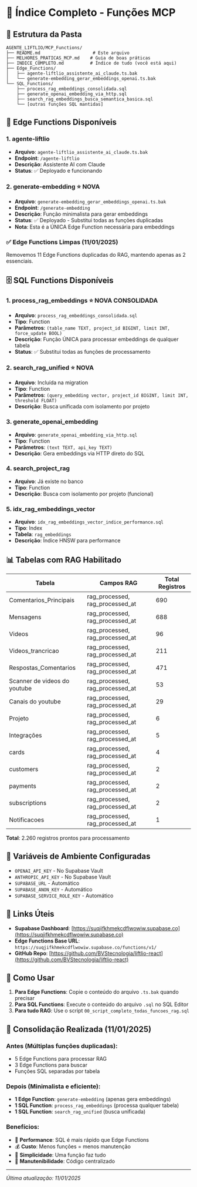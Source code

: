 # 📑 Índice Completo - Funções MCP

## 📂 Estrutura da Pasta

```
AGENTE_LIFTLIO/MCP_Functions/
├── README.md                    # Este arquivo
├── MELHORES_PRATICAS_MCP.md    # Guia de boas práticas
├── INDICE_COMPLETO.md          # Índice de tudo (você está aqui)
├── Edge_Functions/             
│   ├── agente-liftlio_assistente_ai_claude.ts.bak
│   └── generate-embedding_gerar_embeddings_openai.ts.bak
└── SQL_Functions/
    ├── process_rag_embeddings_consolidada.sql
    ├── generate_openai_embedding_via_http.sql
    ├── search_rag_embeddings_busca_semantica_basica.sql
    └── [outras funções SQL mantidas]
```

## 🚀 Edge Functions Disponíveis

### 1. agente-liftlio
- **Arquivo**: `agente-liftlio_assistente_ai_claude.ts.bak`
- **Endpoint**: `/agente-liftlio`
- **Descrição**: Assistente AI com Claude
- **Status**: ✅ Deployado e funcionando

### 2. generate-embedding ⭐ NOVA
- **Arquivo**: `generate-embedding_gerar_embeddings_openai.ts.bak`
- **Endpoint**: `/generate-embedding`
- **Descrição**: Função minimalista para gerar embeddings
- **Status**: ✅ Deployado - Substitui todas as funções duplicadas
- **Nota**: Esta é a ÚNICA Edge Function necessária para embeddings

### ✅ Edge Functions Limpas (11/01/2025)
Removemos 11 Edge Functions duplicadas do RAG, mantendo apenas as 2 essenciais.

## 🗄️ SQL Functions Disponíveis

### 1. process_rag_embeddings ⭐ NOVA CONSOLIDADA
- **Arquivo**: `process_rag_embeddings_consolidada.sql`
- **Tipo**: Function
- **Parâmetros**: `(table_name TEXT, project_id BIGINT, limit INT, force_update BOOL)`
- **Descrição**: Função ÚNICA para processar embeddings de qualquer tabela
- **Status**: ✅ Substitui todas as funções de processamento

### 2. search_rag_unified ⭐ NOVA
- **Arquivo**: Incluída na migration
- **Tipo**: Function
- **Parâmetros**: `(query_embedding vector, project_id BIGINT, limit INT, threshold FLOAT)`
- **Descrição**: Busca unificada com isolamento por projeto

### 3. generate_openai_embedding
- **Arquivo**: `generate_openai_embedding_via_http.sql`
- **Tipo**: Function
- **Parâmetros**: `(text TEXT, api_key TEXT)`
- **Descrição**: Gera embeddings via HTTP direto do SQL

### 4. search_project_rag
- **Arquivo**: Já existe no banco
- **Tipo**: Function
- **Descrição**: Busca com isolamento por projeto (funcional)

### 5. idx_rag_embeddings_vector
- **Arquivo**: `idx_rag_embeddings_vector_indice_performance.sql`
- **Tipo**: Index
- **Tabela**: `rag_embeddings`
- **Descrição**: Índice HNSW para performance

## 📊 Tabelas com RAG Habilitado

| Tabela | Campos RAG | Total Registros |
|--------|------------|-----------------|
| Comentarios_Principais | rag_processed, rag_processed_at | 690 |
| Mensagens | rag_processed, rag_processed_at | 688 |
| Videos | rag_processed, rag_processed_at | 96 |
| Videos_trancricao | rag_processed, rag_processed_at | 211 |
| Respostas_Comentarios | rag_processed, rag_processed_at | 471 |
| Scanner de videos do youtube | rag_processed, rag_processed_at | 53 |
| Canais do youtube | rag_processed, rag_processed_at | 29 |
| Projeto | rag_processed, rag_processed_at | 6 |
| Integrações | rag_processed, rag_processed_at | 5 |
| cards | rag_processed, rag_processed_at | 4 |
| customers | rag_processed, rag_processed_at | 2 |
| payments | rag_processed, rag_processed_at | 2 |
| subscriptions | rag_processed, rag_processed_at | 2 |
| Notificacoes | rag_processed, rag_processed_at | 1 |

**Total**: 2.260 registros prontos para processamento

## 🔑 Variáveis de Ambiente Configuradas

- `OPENAI_API_KEY` - No Supabase Vault
- `ANTHROPIC_API_KEY` - No Supabase Vault
- `SUPABASE_URL` - Automático
- `SUPABASE_ANON_KEY` - Automático
- `SUPABASE_SERVICE_ROLE_KEY` - Automático

## 🔗 Links Úteis

- **Supabase Dashboard**: [https://suqjifkhmekcdflwowiw.supabase.co](https://suqjifkhmekcdflwowiw.supabase.co)
- **Edge Functions Base URL**: `https://suqjifkhmekcdflwowiw.supabase.co/functions/v1/`
- **GitHub Repo**: [https://github.com/BVStecnologia/liftlio-react](https://github.com/BVStecnologia/liftlio-react)

## 📝 Como Usar

1. **Para Edge Functions**: Copie o conteúdo do arquivo `.ts.bak` quando precisar
2. **Para SQL Functions**: Execute o conteúdo do arquivo `.sql` no SQL Editor
3. **Para tudo RAG**: Use o script `00_script_completo_todas_funcoes_rag.sql`

## 🔄 Consolidação Realizada (11/01/2025)

### Antes (Múltiplas funções duplicadas):
- 5 Edge Functions para processar RAG
- 3 Edge Functions para buscar
- Funções SQL separadas por tabela

### Depois (Minimalista e eficiente):
- **1 Edge Function**: `generate-embedding` (apenas gera embeddings)
- **1 SQL Function**: `process_rag_embeddings` (processa qualquer tabela)
- **1 SQL Function**: `search_rag_unified` (busca unificada)

### Benefícios:
- 🚀 **Performance**: SQL é mais rápido que Edge Functions
- 💰 **Custo**: Menos funções = menos manutenção
- 🎯 **Simplicidade**: Uma função faz tudo
- 🔧 **Manutenibilidade**: Código centralizado

---

*Última atualização: 11/01/2025*